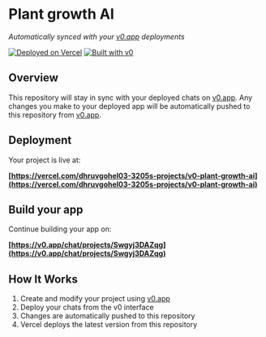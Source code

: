 # Plant growth AI

*Automatically synced with your [v0.app](https://v0.app) deployments*

[![Deployed on Vercel](https://img.shields.io/badge/Deployed%20on-Vercel-black?style=for-the-badge&logo=vercel)](https://vercel.com/dhruvgohel03-3205s-projects/v0-plant-growth-ai)
[![Built with v0](https://img.shields.io/badge/Built%20with-v0.app-black?style=for-the-badge)](https://v0.app/chat/projects/Swgyj3DAZqg)

## Overview

This repository will stay in sync with your deployed chats on [v0.app](https://v0.app).
Any changes you make to your deployed app will be automatically pushed to this repository from [v0.app](https://v0.app).

## Deployment

Your project is live at:

**[https://vercel.com/dhruvgohel03-3205s-projects/v0-plant-growth-ai](https://vercel.com/dhruvgohel03-3205s-projects/v0-plant-growth-ai)**

## Build your app

Continue building your app on:

**[https://v0.app/chat/projects/Swgyj3DAZqg](https://v0.app/chat/projects/Swgyj3DAZqg)**

## How It Works

1. Create and modify your project using [v0.app](https://v0.app)
2. Deploy your chats from the v0 interface
3. Changes are automatically pushed to this repository
4. Vercel deploys the latest version from this repository